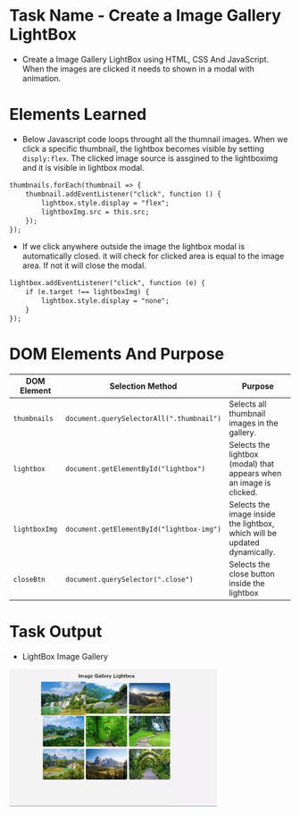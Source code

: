 # Task Name - Create a Image Gallery LightBox

- Create a Image Gallery LightBox using HTML, CSS And JavaScript. When the images are clicked it needs to shown in a modal with animation.

# Elements Learned

- Below Javascript code loops throught all the thumnail images. When we click a specific thumbnail, the lightbox becomes visible by setting `disply:flex`. The clicked image source is assgined to the lightboximg and it is visible in lightbox modal.

```
thumbnails.forEach(thumbnail => {
    thumbnail.addEventListener("click", function () {
        lightbox.style.display = "flex"; 
        lightboxImg.src = this.src;
    });
});

```

- If we click anywhere outside the image the lightbox modal is automatically closed. it will check for clicked area is equal to the image area. If not it will close the modal.

```
lightbox.addEventListener("click", function (e) {
    if (e.target !== lightboxImg) {
        lightbox.style.display = "none";
    }
});
```

# DOM Elements And Purpose

| DOM Element   | Selection Method                          | Purpose                                                                   |
| ------------- | ----------------------------------------- | ------------------------------------------------------------------------- |
| `thumbnails`  | `document.querySelectorAll(".thumbnail")` | Selects all thumbnail images in the gallery.                              |
| `lightbox`    | `document.getElementById("lightbox")`     | Selects the lightbox (modal) that appears when an image is clicked.       |
| `lightboxImg` | `document.getElementById("lightbox-img")` | Selects the image inside the lightbox, which will be updated dynamically. |
| `closeBtn`    | `document.querySelector(".close")`        | Selects the close button inside the lightbox                              |


# Task Output

- LightBox Image Gallery

![LightBox-Image-Gallery](./assets/imagegallery.gif)
